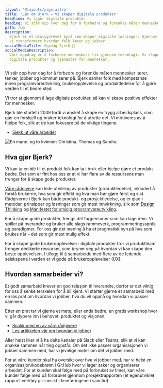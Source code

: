 ```yaml
---
layout: '@layouts/page.astro'
title: 'Lær om Bjerk – Vi skaper digitale produkter'
headline: Vi lager digitale produkter
heading: Vi står opp hver dag for å forbedre og forenkle måten mennesker lærer, tenker, jobber og kommuniserer på. Bjerk samler folk med kompetanse innen programvareutvikling, brukeropplevelse og produktledelse for å gjøre verden til et bedre sted.
path: /om
description:
  Bjerk er et dialogdrevet byrå som skaper digitale løsninger. Gjennom 14 år har
  vi transformert hvordan folk lærer og jobber.
socialMediaTitle: Oppdag Bjerk 🌳
socialMediaDescription:
  Vårt oppdrag er å forbedre menneskers liv gjennom teknologi. Vi skaper
  digitale produkter og tjenester for mennesker.
---
```


Vi står opp hver dag for å forbedre og forenkle måten mennesker lærer, tenker,
jobber og kommuniserer på. Bjerk samler folk med kompetanse innen
programvareutvikling, brukeropplevelse og produktledelse for å gjøre verden til
et bedre sted.

Vi tror at gjennom å lage digitale produkter, så kan vi skape positive effekter
for mennesker.

Bjerk ble startet i 2009 fordi vi ønsket å skape en trygg arbeidsplass, som gjør
en forskjell og bruker teknologi for å utrette det. Vi motiveres av å hjelpe
folk, slik at de kan fokusere på de viktige tingene.

- [Sjekk ut våre arbeider](/arbeid)

![En mann, og to kvinner: Christina, Thomas og Sandra.](@assets/about-bjerk.jpg 'Fra venstre: Christina, Thomas og Sandra.')

## Hva gjør Bjerk?

Vi kan ta en idé til et produkt folk kan ta i bruk eller hjelpe gjøre et produkt
bedre. Det som er fint hos oss er at vi har flere av de ressursene man trenger
for å skape gode produkter.

[Våre rådgivere](/kontakt) kan lede utvikling av produkter (produktledelse),
inkludert å forstå brukerne, hva som gir effekt og hva man bør gjøre først og
sist. Rådgiverne i Bjerk kan både produkt- og prosjektledelse, og er glad i
metoder, prinsipper og løsninger som gir mest innvirkning, slik som [Design
Thinking][design-thinking] og [Manifestet for smidig
programvareutvikling][manifestet].

For å skape gode produkter, trengs det fagpersoner som kan lage dem. Vi spiller
på hverandre og bruker alle slags rammeverk, programmeringsspråk og paradigmer.
For oss gir det mening å ha et pragmatisk syn på hva som brukes når – det som
gir mest mulig effekt.

For å skape gode brukeropplevelser i digitale produkter tror vi produktteam
trenger dedikerte ressurser, som bryner seg på hvordan vi kan skape den beste
opplevelsen. I tillegg til å samarbeide med flere av de ledende selskapene i
verden er vi gode på brukeropplevelser (UX).

[design-thinking]: https://en.wikipedia.org/wiki/Design_thinking
[manifestet]: https://agilemanifesto.org/iso/no/manifesto.html

## Hvordan samarbeider vi?

Et godt samarbeid krever en god relasjon til hverandre, derfor er det viktig for
oss å senke terskelen for å bli kjent. Vi starter gjerne et samarbeid med en løs
prat om hvordan vi jobber, hva du vil oppnå og hvordan vi passer sammen.

Etter en prat tar vi gjerne et møte, eller enda bedre, en gratis workshop hvor
vi går dypere inn i behovet, produktet og visjonen.

- [Snakk med en av våre rådgivere](/kontakt)
- [Les artikkelen vår om hvordan vi jobber](/artikler/2023/jobbe-med-bjerk)

Aller helst liker vi å ha delte kanaler på Slack eller Teams, slik at vi kan
snakke sammen når ting oppstår. Om det ikke passer organisasjonen vi jobber
sammen med, har vi jevnlige møter om det vi jobber med.

For at våre kunder skal ha oversikt over hva vi jobber med, har vi helst en
organisasjon/kodebrønn i GitHub hvor vi lager saker og organiserer arbeidet. For
at kunden skal følge med på forbruket av timer, kan våre kunder følge med på
forbruket gjennom prosjektrapporten (et egenutviklet rapport-verktøy gir innsikt
i timeføringene i sanntid).
